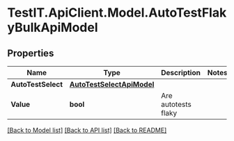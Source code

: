 # TestIT.ApiClient.Model.AutoTestFlakyBulkApiModel

## Properties

Name | Type | Description | Notes
------------ | ------------- | ------------- | -------------
**AutoTestSelect** | [**AutoTestSelectApiModel**](AutoTestSelectApiModel.md) |  | 
**Value** | **bool** | Are autotests flaky | 

[[Back to Model list]](../README.md#documentation-for-models) [[Back to API list]](../README.md#documentation-for-api-endpoints) [[Back to README]](../README.md)

